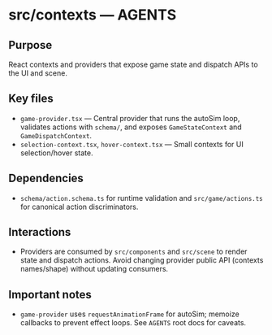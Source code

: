 # src/contexts — AGENTS

## Purpose

React contexts and providers that expose game state and dispatch APIs to the UI and scene.

## Key files

- `game-provider.tsx` — Central provider that runs the autoSim loop, validates actions with `schema/`, and exposes `GameStateContext` and `GameDispatchContext`.
- `selection-context.tsx`, `hover-context.tsx` — Small contexts for UI selection/hover state.

## Dependencies

- `schema/action.schema.ts` for runtime validation and `src/game/actions.ts` for canonical action discriminators.

## Interactions

- Providers are consumed by `src/components` and `src/scene` to render state and dispatch actions. Avoid changing provider public API (contexts names/shape) without updating consumers.

## Important notes

- `game-provider` uses `requestAnimationFrame` for autoSim; memoize callbacks to prevent effect loops. See `AGENTS` root docs for caveats.
